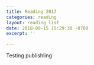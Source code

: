 ```yaml
---
title: Reading 2017
categories: reading
layout: reading_list
date: 2018-09-15 15:29:30 -0700
excerpt: ''

---
```

Testing publishling